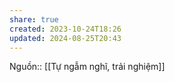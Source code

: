 ```yaml
---
share: true
created: 2023-10-24T18:26
updated: 2024-08-25T20:43
---
```

Nguồn:: [[Tự ngẫm nghĩ, trải nghiệm]]
